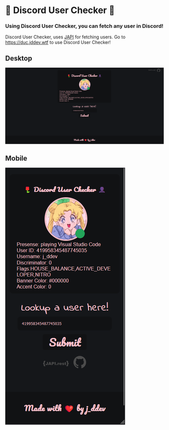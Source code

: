 <h1>🌹 Discord User Checker 👤</h1>

 ### Using Discord User Checker, you can fetch any user in Discord!
Discord User Checker, uses [JAPI](https://japi.rest) for fetching users.
Go to https://duc.jddev.wtf to use Discord User Checker!

## Desktop
<img src="https://github.com/JayyDoesDev/discord-user-checker/blob/main/.github/assets/desktop.png" alt="desktop">

## Mobile
<img src="https://github.com/JayyDoesDev/discord-user-checker/blob/main/.github/assets/mobile.png" alt="desktop">

